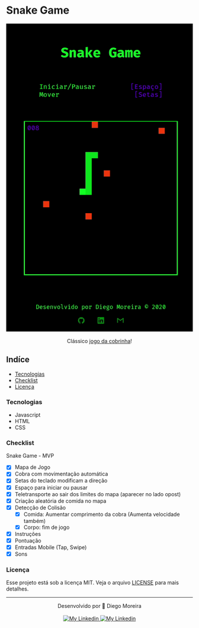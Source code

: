 # Snake Game

<div align="center">

<a href="https://www.diegomoreira.net.br/snake-game">![Preview](/previews/preview-1.gif)</a>
<div>
  
  Clássico [jogo da cobrinha](https://www.diegomoreira.net.br/snake-game)!

</div>

</div>

## Indíce

- [Tecnologias](#tecnologias)
- [Checklist](#checklist)
- [Licença](#licença)

### Tecnologias

- Javascript
- HTML
- CSS

### Checklist

Snake Game - MVP
- [x] Mapa de Jogo
- [x] Cobra com movimentação automática
- [x] Setas do teclado modificam a direção
- [x] Espaço para iniciar ou pausar
- [x] Teletransporte ao sair dos limites do mapa (aparecer no lado opost)
- [x] Criação aleatória de comida no mapa
- [x] Detecção de Colisão
  - [x] Comida: Aumentar comprimento da cobra (Aumenta velocidade também)
  - [x] Corpo: fim de jogo
- [x] Instruções
- [x] Pontuação
- [x] Entradas Mobile (Tap, Swipe)
- [x] Sons

### Licença

Esse projeto está sob a licença MIT. Veja o arquivo [LICENSE](/LICENSE) para mais detalhes.

---

<div align="center">
  <div>Desenvolvido por 🤘 Diego Moreira</div>
  <br>
  <a href="https://github.com/diegyohoho/" >
    <img alt="My Linkedin" src="https://img.shields.io/badge/-diegyohoho-%230077B5?style=social&logo=github">
  </a>
  <a href="https://www.linkedin.com/in/diegyohoho/" >
    <img alt="My Linkedin" src="https://img.shields.io/badge/-diegyohoho-%230077B5?style=social&logo=linkedin">
  </a>
</div>
